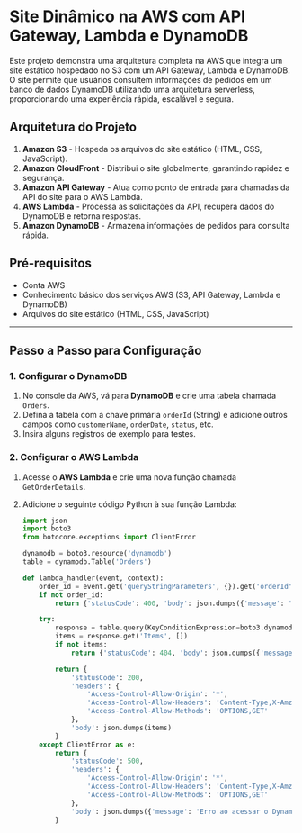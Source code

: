 # Site Dinâmico na AWS com API Gateway, Lambda e DynamoDB

Este projeto demonstra uma arquitetura completa na AWS que integra um site estático hospedado no S3 com um API Gateway, Lambda e DynamoDB. O site permite que usuários consultem informações de pedidos em um banco de dados DynamoDB utilizando uma arquitetura serverless, proporcionando uma experiência rápida, escalável e segura.

## Arquitetura do Projeto

1. **Amazon S3** - Hospeda os arquivos do site estático (HTML, CSS, JavaScript).
2. **Amazon CloudFront** - Distribui o site globalmente, garantindo rapidez e segurança.
3. **Amazon API Gateway** - Atua como ponto de entrada para chamadas da API do site para o AWS Lambda.
4. **AWS Lambda** - Processa as solicitações da API, recupera dados do DynamoDB e retorna respostas.
5. **Amazon DynamoDB** - Armazena informações de pedidos para consulta rápida.

## Pré-requisitos

- Conta AWS
- Conhecimento básico dos serviços AWS (S3, API Gateway, Lambda e DynamoDB)
- Arquivos do site estático (HTML, CSS, JavaScript)

---

## Passo a Passo para Configuração

### 1. Configurar o DynamoDB

1. No console da AWS, vá para **DynamoDB** e crie uma tabela chamada `Orders`.
2. Defina a tabela com a chave primária `orderId` (String) e adicione outros campos como `customerName`, `orderDate`, `status`, etc.
3. Insira alguns registros de exemplo para testes.

### 2. Configurar o AWS Lambda

1. Acesse o **AWS Lambda** e crie uma nova função chamada `GetOrderDetails`.
2. Adicione o seguinte código Python à sua função Lambda:

   ```python
   import json
   import boto3
   from botocore.exceptions import ClientError

   dynamodb = boto3.resource('dynamodb')
   table = dynamodb.Table('Orders')

   def lambda_handler(event, context):
       order_id = event.get('queryStringParameters', {}).get('orderId')
       if not order_id:
           return {'statusCode': 400, 'body': json.dumps({'message': 'Order ID é obrigatório'})}

       try:
           response = table.query(KeyConditionExpression=boto3.dynamodb.conditions.Key('orderId').eq(order_id))
           items = response.get('Items', [])
           if not items:
               return {'statusCode': 404, 'body': json.dumps({'message': 'Pedido não encontrado'})}

           return {
               'statusCode': 200,
               'headers': {
                   'Access-Control-Allow-Origin': '*',
                   'Access-Control-Allow-Headers': 'Content-Type,X-Amz-Date,Authorization,X-Api-Key,X-Amz-Security-Token',
                   'Access-Control-Allow-Methods': 'OPTIONS,GET'
               },
               'body': json.dumps(items)
           }
       except ClientError as e:
           return {
               'statusCode': 500,
               'headers': {
                   'Access-Control-Allow-Origin': '*',
                   'Access-Control-Allow-Headers': 'Content-Type,X-Amz-Date,Authorization,X-Api-Key,X-Amz-Security-Token',
                   'Access-Control-Allow-Methods': 'OPTIONS,GET'
               },
               'body': json.dumps({'message': 'Erro ao acessar o DynamoDB', 'error': str(e)})
           }
